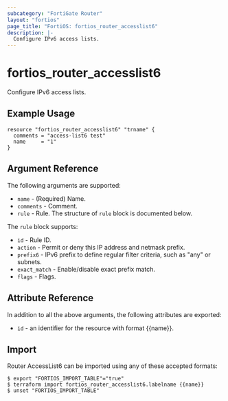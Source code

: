```yaml
---
subcategory: "FortiGate Router"
layout: "fortios"
page_title: "FortiOS: fortios_router_accesslist6"
description: |-
  Configure IPv6 access lists.
---
```


# fortios_router_accesslist6
Configure IPv6 access lists.

## Example Usage

```hcl
resource "fortios_router_accesslist6" "trname" {
  comments = "access-list6 test"
  name     = "1"
}
```

## Argument Reference

The following arguments are supported:

* `name` - (Required) Name.
* `comments` - Comment.
* `rule` - Rule. The structure of `rule` block is documented below.

The `rule` block supports:

* `id` - Rule ID.
* `action` - Permit or deny this IP address and netmask prefix.
* `prefix6` - IPv6 prefix to define regular filter criteria, such as "any" or subnets.
* `exact_match` - Enable/disable exact prefix match.
* `flags` - Flags.


## Attribute Reference

In addition to all the above arguments, the following attributes are exported:
* `id` - an identifier for the resource with format {{name}}.

## Import

Router AccessList6 can be imported using any of these accepted formats:
```
$ export "FORTIOS_IMPORT_TABLE"="true"
$ terraform import fortios_router_accesslist6.labelname {{name}}
$ unset "FORTIOS_IMPORT_TABLE"
```
